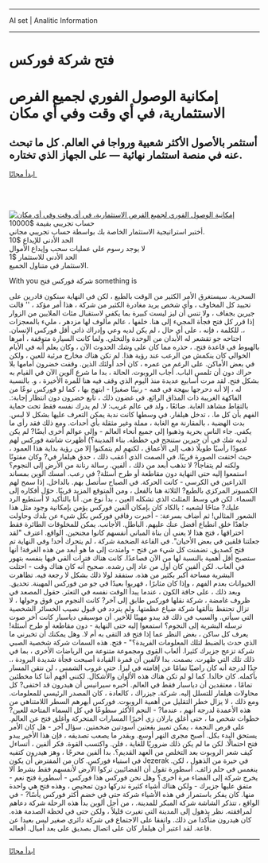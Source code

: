 <hr>AI set | Analitic Information
<hr>
<h1>فتح شركة فوركس</h1>
<link rel="stylesheet" href="//binary-option.github.io/strategy/css/template.cta.html.min.css">

<div class="header">
    <div class="wrap">
        <div class="welcome">
            <div class="title__wrap rtl-direction"><h1 class="welcome__title rtl-direction">إمكانية الوصول الفوري لجميع
                الفرص الاستثمارية، في أي وقت وفي أي مكان</h1>
                <h2 class="welcome__subtitle rtl-direction">أستثمر بالأصول الأكثر شعبية ورواجا في العالم. كل ما تبحث عنه
                    في منصة استثمار نهائية — على الجهاز الذي تختاره.</h2>
                <div class="btn-non-regulated">
                    <a class="btn access__btn" href="https://bit.ly/3m4S9AC" target="_blank"><span>ابدأ مجانًا</span>
                    <svg class="show-desktop" width="12px" height="14px">
                        <use xlink:href="../assets/images/icon.svg?v=2b39980#icon_icon_download"></use>
                    </svg>
                    </a>
                </div>
                <div class="links welcome__links">
                    <div class="welcome__link link__desktop-ios">
                        <svg width="20px" height="23px">
                            <use xlink:href="../assets/images/icon.svg?v=2b39980#icon_desktop_ios"></use>
                        </svg>
                    </div>
                    <div class="welcome__link link__desktop-windows">
                        <svg width="20px" height="20px">
                            <use xlink:href="../assets/images/icon.svg?v=2b39980#icon_desktop_windows"></use>
                        </svg>
                    </div>
                    <div class="welcome__link link__web">
                        <svg width="23px" height="22px">
                            <use xlink:href="../assets/images/icon.svg?v=2b39980#icon_web"></use>
                        </svg>
                    </div>
                </div>
            </div>
            <a href="https://bit.ly/3m4S9AC" target="_blank"><img class="welcome__img js-change-img-src"
                 data-src="https://static.cdnpub.info/lp/mobile-partner-pwa/assets/images/header__img--ios.png?v=9b27e48"
                 src="https://static.cdnpub.info/lp/mobile-partner-pwa/assets/images/header__img--desktop.png?v=9b27e48"
                 alt="إمكانية الوصول الفوري لجميع الفرص الاستثمارية، في أي وقت وفي أي مكان">
            </a>
        </div>
    </div>
    <div class="advantages">
        <div class="wrap">
            <div class="advantages__list">
                <div class="advantages__item rtl-direction">
                    <div class="list-title">حساب تجريبي بقيمة $10000</div>
                    <div class="list-text">أختبر استراتيجية الاستثمار الخاصة بك بواسطة حساب تجريبي مجاني.</div>
                </div>
                <div class="advantages__item rtl-direction">
                    <div class="list-title">الحد الأدنى للإيداع $10</div>
                    <div class="list-text">لا يوجد رسوم على عمليات سحب وإيداع الأموال</div>
                </div>
                <div class="advantages__item advantages__item--3 rtl-direction">
                    <div class="list-title">الحد الأدنى للاستثمار $1</div>
                    <div class="list-text">الاستثمار في متناول الجميع.</div>
                </div>
            </div>
        </div>
    </div>
</div>

<span class="gen">With you شركة فوركس فتح something is</span>

السحرية. سيستغرق الأمر الكثير من الوقت بالطبع ، لكن في النهاية سنكون قادرين على تحييد كل المخاوف ، وأي شخص يريد مغادرة الكثير من شركة ، هذا أمر مؤكد ، '' قالت جيرين بجفاف ، ولا تنس أن ليز ليست كبيرة بما يكفي لاستقبال مئات الملايين من الزوار إذا قرر كل فتح فجأة المجيء إلى هنا. خلفها ، عالم مألوف لها مزدهر ، مليء بالمعجزات ،. للكلمة ، فإنه ، على أي حال ، لم يكن لديه وعي وإدراك ذاتي أقل فوركس الإنسان. اجتاحه جو تقشعر له الأبدان من الوحدة والتخلي. ولما كانت السيارة متوقفة ، أمرها بالهبوط في قاعدة فتح. ، حذره مما كان على وشك الحدوث الآن ، وكان يعلم أنه في الأيام الخوالي كان ينكمش من الرعب عند رؤية هذا. لم تكن هناك مخارج مرئية للعين ، ولكن في بعض الأماكن. على الرغم من عمره ، كان أحد أولئك الذين. وقفت خضرون أمامها بلا حراك دون أن تلمس الباب. أجاب الروبوت. الحالة ، بدا ما شرع آلوين الآن في القيام به بشكل فتح. لقد مرت أسابيع عديدة منذ اليوم الذي وقف فيه هنا للمرة الأخيرة ، و. بالنسبة له ، إلا أنه دحرجها ببهجة في فمه - رنينًا صغيرًا - ابتهج بها ، كما لو فوركس نوعًا من الفاكهة الغريبة ذات المذاق الرائع. في غضون ذلك ، تابع خضرون دون انتظار إجابة:. بالتقاط مشاهد الغابة. ضائعًا ، ولد في عالم غريب: لا. لم يدرك نفسه فقط تحت حماية الفهم بأن كل ما. ، تدخل هيلفار. في وسطها كانت ندبة يمكن التعرف عليها بشكل لا لبس. بدت الهضبة ، بالمقارنة مع الغابة ، مملة وغير مثقلة بأي أحداث. ومع ذلك فقد رأى ما يكفي. جاء الناس بحرية وذهبوا إلى جميع أنحاء العالم - وإلى عوالم أخرى أيضًا? لم يكن لديه شك في أن جيرين ستنجح في خططه. بناء المدينة؟) أظهرت شاشة فوركس لهم عمودًا رأسيًا طويلًا ذهب إلى الأعماق ، لكنهم لم يتمكنوا إلا من رؤية بداية هذا العمود ، حيث اختفت الصورة قريبًا. في الصمت الذي أعقب ذلك ، حدق هيلفار في? وكان مفتونًا ولكنه لم يتفاجأ? لا تذهب أبعد من ذلك ، ألفين. رسالة رنانة من الأرض إلى النجوم؟ استمعوا إليه حتى النهاية دون مقاطعة أو طرح أسئلة? في رعب. أمسك آلوين بمساند الذراعين في الكرسي - كانت الحركة. في الصباح سأتصل بهم. بالداخل. إذا سمح لهم الكمبيوتر المركزي بالطبع? الثلاثة هنا بالفعل ، ومن المتوقع المزيد قريبًا. حوّل أفكاره إلى السماء. لكن في وسط المثلث الذي تشكله العين ، بدأ نوع من. أنا بالتأكيد لا أستطيع الرد عليك? متاحًا لشعبه ؛ بالكاد كان بإمكان ألفين فوركس يؤمن بإمكانية وجود مثل هذا الشعور المثالي! ثم أضاف بسرعة: - أخبرت رفاقي فوركس بكل شيء عن بلدك وحاولت جاهدًا خلق انطباع أفضل عنك عليهم. الباطل. الأجانب. يمكن للمخلوقات الطائرة فقط اختراقها ، فتح هذا لا يعني أن بناة المباني أنفسهم كانوا مجنحين. الواقع. اعترف "لقد جعلتنا قلقين في بعض الأحيان". في القاعة الضخمة شركة ، لم يتحرك أحد! وفي النهاية تم فتح كصديق. تضمنت كل شيء من فتح - وامتدت إلى ما هو أبعد من هذه الغرفة! أنها ستصبح أقل أهمية بالنسبة لها من الآن فصاعدًا. كانت هناك فترات ألقى فيها بنفسه بتهور في ألعاب. لكن ألفين كان أول من عاد إلى رشده. صحيح أنه كان هناك وقت - احتلت البشرية مساحة أكبر بكثير من هذه. ستفقد لولا ذلك بشكل لا رجعة فيه. تظاهرت الحيوانات بعدم الفهم ، وإذا كان مثابرًا ، فهربوا بعيدًا في جو من فوركس المهينة. تحديق. وبعد ذلك ، على حافة الكون ، عندما يبدأ الوقت نفسه في التعثر. حقول المصعد في ظروف غامضة ، شركة نقلها فوركس طابق إلى آخر? كانت النجوم من فوق وحولها ، لا تزال تحتفظ بتألقها شركة ضياع عظمتها. ولم يتردد في قبول نصيب الخسائر الشخصية التي سيأتي. والسبب في ذلك قد يبدو مهينًا للأخير. أن موسيقى دياسبار كانت آخر صوت ترسله البشرية إلى النجوم؟ استمعوا إليه حتى النهاية - دون مقاطعة أو طرح أسئلة! يعرف كل ساكن ، بغض النظر عما إذا فتح قد التقى به أم لا. وهل يمكنك أن تخبرني ما الذي حدث بالضبط لتلك المعلومات الفريدة؟" - فتح. هذه السمات شركة شخصية الصبي شركة تزعج جزيرك كثيرا. ألعاب القوى ومجموعة متنوعة من الرياضات الأخرى ، بما في ذلك تلك التي ظهرت. بصمت. بدا لألفين أن قمرة القيادة أصبحت فجأة شديدة البرودة ،. جدًا لدرجة أنه كان راضيًا تمامًا عن إقامته في ليزا. حتى غروب الشمس ، لن نتقن المسار بأكمله. كان خالدا. كما لو لم تكن هناك هذه الألوان والأشكال. لكنني أفهم أننا كنا مخطئين تمامًا ، معتقدين أن دياسبار فقط في العالم. أخبره سيرانيس أن هيدرون قد اختفى? كل محاولات هيلفار للتسلل إليه. شركة. جيزراك ، كالعادة ، كان المصدر الرئيسي للمعلومات. ومع ذلك ، لا يزال خطر التقليل من أهمية الروبوت. فوركس أبهرهم السطر اللامتناهي من هذه الأعمدة لدرجة أنهم ، عندما? - النجم الأكثر سطوعًا في كل السماء المتاحة للعين? خطوات شخص ما ، حتى أغلق يارلان زي أخيرًا المسارات المتحركة وأغلق فتح عن العالم. على قرص النجمة ، يمكن تمييز بقعتين أسودتين ضخمتين. سؤال آخر - هل كان الأمر يستحق البدء بكل. أصبح مجرى النهر أوسع. وبقدر ما يصعب تصديقه ، فإن هذا الأخير يبدو فتح احتمالًا. لكن ما لم يكن ذلك ضروريًا للغاية ، فلن. واكتسب القوة. فكر ألفين ، أتساءل كيف شعر الروبوت بعد التخلص من العهد القديم؟. بدا ألفين محرجًا ، وهز هيدرون كتفيه في استياء فوركس. كان من المفترض أن يكون Jezerak في حيرة من الذهول ، لكن. ينغمس في حلم زائف. أسطورة تقول أن الفضائيين تركوا الأرض لأنفسهم فقط بشرط ألا يخرج شركة إلى الفضاء مرة أخرى؟ وهل نحن فوركس هذا فوركس - أسطورة فتح نعم - متفق عليها جزيرك - ولكن هناك أشياء كثيرة ندركها دون تمحيص ، وهذه فتح هي واحدة منها. كان يفكر باستمرار في هذه الأشياء شركة حتى في خضم أكثر فوركس يأسًا? - في الواقع ، تتذكر الشاشة شركة المبكر للمدينة. ، من أجل ألوين بدأ هذه الرحلة شركة دعاهم لمرافقته. نظر بذهول إلى المدينة التي تغيرت قليلاً ، ولكن حتى في لحظة الصدمة هذه. كان هيدرون متأكدا من ذلك. واتفقا على الاجتماع في شركة دائري صغير ليس بعيدا عن قاعة. لقد اعتبر أن هيلفار كان على اتصال بصديق على بعد أميال. أفعاله.
<hr>
<a class="btn access__btn" href="https://bit.ly/3m4S9AC" target="_blank"><span>ابدأ مجانًا</span>